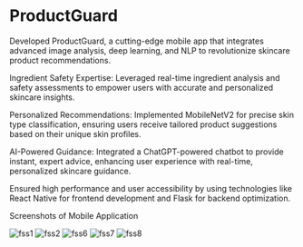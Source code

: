 # ProductGuard
Developed ProductGuard, a cutting-edge mobile app that integrates advanced image analysis, deep learning, and NLP to revolutionize skincare product recommendations.

Ingredient Safety Expertise: Leveraged real-time ingredient analysis and safety assessments to empower users with accurate and personalized skincare insights.

Personalized Recommendations: Implemented MobileNetV2 for precise skin type classification, ensuring users receive tailored product suggestions based on their unique skin profiles.

AI-Powered Guidance: Integrated a ChatGPT-powered chatbot to provide instant, expert advice, enhancing user experience with real-time, personalized skincare guidance.

Ensured high performance and user accessibility by using technologies like React Native for frontend development and Flask for backend optimization.

Screenshots of Mobile Application

![fss1](https://github.com/user-attachments/assets/1ea654c6-562c-45de-b35f-d1ea8bb0b610)
![fss2](https://github.com/user-attachments/assets/d9038811-1e7a-4eef-a952-20d51173b104)
![fss6](https://github.com/user-attachments/assets/ccf92cdd-b4de-4a7f-acd0-151451e1ac05)
![fss7](https://github.com/user-attachments/assets/f37e8b94-b371-490d-84f1-5e39cc836d81)
![fss8](https://github.com/user-attachments/assets/c0e89144-33e4-4ddd-85af-6f7da4c4b6c5)












